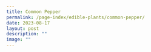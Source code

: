 ```yaml
---
title: Common Pepper
permalink: /page-index/edible-plants/common-pepper/
date: 2023-08-17
layout: post
description: ""
image: ""
---
```

